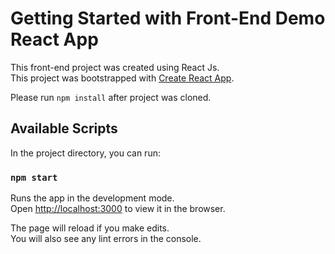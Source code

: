 # Getting Started with Front-End Demo React App
This front-end project was created using React Js.\
This project was bootstrapped with [Create React App](https://github.com/facebook/create-react-app).

Please run `npm install` after project was cloned.

## Available Scripts

In the project directory, you can run:

### `npm start`

Runs the app in the development mode.\
Open [http://localhost:3000](http://localhost:3000) to view it in the browser.

The page will reload if you make edits.\
You will also see any lint errors in the console.

